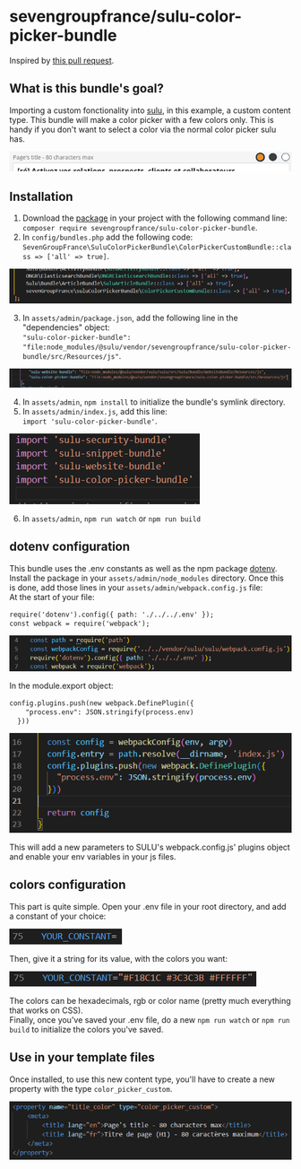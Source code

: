 # sevengroupfrance/sulu-color-picker-bundle

Inspired by [this pull request](https://github.com/sulu/sulu-demo/pull/66).

## What is this bundle's goal?
Importing a custom fonctionality into [sulu](https://github.com/sulu/sulu), in this example, a custom content type.
This bundle will make a color picker with a few colors only. This is handy if you don't want to select a color via the normal color picker sulu has.

![How the color picker looks in sulu's admin](img/cp-1.png)

## Installation
1. Download the [package](https://packagist.org/packages/sevengroupfrance/sulu-color-picker-bundle) in your project with the following command line:\
`composer require sevengroupfrance/sulu-color-picker-bundle`.
2. In `config/bundles.php` add the following code:\
`SevenGroupFrance\SuluColorPickerBundle\ColorPickerCustomBundle::class => ['all' => true]`.

![bundles.php file with additional line](img/cp-2.png)

3. In `assets/admin/package.json`, add the following line in the "dependencies" object:\
`"sulu-color-picker-bundle": "file:node_modules/@sulu/vendor/sevengroupfrance/sulu-color-picker-bundle/src/Resources/js"`.

![package.json file with additional line](img/cp-3.png)

4. In `assets/admin`, `npm install` to initialize the bundle's symlink directory.
5. In `assets/admin/index.js`, add this line:\
`import 'sulu-color-picker-bundle'`.

![index.js file with additional line](img/cp-4.png)

6. In `assets/admin`, `npm run watch` or `npm run build`

## dotenv configuration
This bundle uses the .env constants as well as the npm package [dotenv](https://www.npmjs.com/package/dotenv). Install the package in your `assets/admin/node_modules` directory.
Once this is done, add those lines in your `assets/admin/webpack.config.js` file:\
At the start of your file:
```
require('dotenv').config({ path: './../../.env' });
const webpack = require('webpack');
```
![webpack.config.js file with additionals lines](img/cp-5.png)

In the module.export object:
```
config.plugins.push(new webpack.DefinePlugin({
    "process.env": JSON.stringify(process.env)
  }))
```
![webpack.config.js file with additionals lines](img/cp-6.png)

This will add a new parameters to SULU's webpack.config.js' plugins object and enable your env variables in your js files.

## colors configuration
This part is quite simple.
Open your .env file in your root directory, and add a constant of your choice:

![your .env constant](img/cp-7.png)

Then, give it a string for its value, with the colors you want:

![your .env constant](img/cp-8.png)

The colors can be hexadecimals, rgb or color name (pretty much everything that works on CSS).\
Finally, once you've saved your .env file, do a new `npm run watch` or `npm run build` to initialize the colors you've saved.

## Use in your template files
Once installed, to use this new content type, you'll have to create a new property with the type `color_picker_custom`.

![How to use the new content type](img/cp-9.png)
